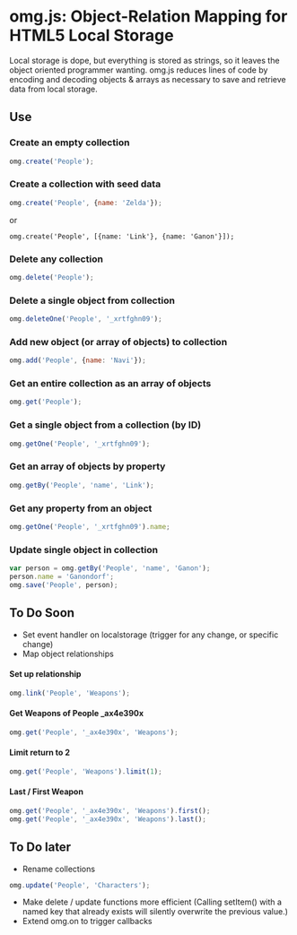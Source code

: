 # omg.js: Object-Relation Mapping for HTML5 Local Storage

Local storage is dope, but everything is stored as strings, so it leaves the object oriented programmer wanting. omg.js reduces lines of code by encoding and decoding objects & arrays as necessary to save and retrieve data from local storage.

## Use
### Create an empty collection
```javascript
omg.create('People');
```

### Create a collection with seed data
```javascript
omg.create('People', {name: 'Zelda'});
```

or

```
omg.create('People', [{name: 'Link'}, {name: 'Ganon'}]);
```

### Delete any collection
```javascript
omg.delete('People');
```

### Delete a single object from collection
```javascript
omg.deleteOne('People', '_xrtfghn09');
```

### Add new object (or array of objects) to collection
```javascript
omg.add('People', {name: 'Navi'});
```

### Get an entire collection as an array of objects
```javascript
omg.get('People');
```

### Get a single object from a collection (by ID)
```javascript
omg.getOne('People', '_xrtfghn09');
```

### Get an array of objects by property
```javascript
omg.getBy('People', 'name', 'Link');
```

### Get any property from an object
```javascript
omg.getOne('People', '_xrtfghn09').name;
```

### Update single object in collection
```javascript
var person = omg.getBy('People', 'name', 'Ganon');
person.name = 'Ganondorf';
omg.save('People', person);
```

## To Do Soon
- Set event handler on localstorage (trigger for any change, or specific change)
- Map object relationships

#### Set up relationship
```javascript
omg.link('People', 'Weapons');
```
#### Get Weapons of People _ax4e390x
```javascript
omg.get('People', '_ax4e390x', 'Weapons');
```

#### Limit return to 2
```javascript
omg.get('People', 'Weapons').limit(1);
```

#### Last / First Weapon
```javascript
omg.get('People', '_ax4e390x', 'Weapons').first();
omg.get('People', '_ax4e390x', 'Weapons').last();
```

## To Do later
- Rename collections
```javascript
omg.update('People', 'Characters');
```

- Make delete / update functions more efficient (Calling setItem() with a named key that already exists will silently overwrite the previous value.)
- Extend omg.on to trigger callbacks
